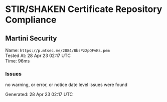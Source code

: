 # STIR/SHAKEN Certificate Repository Compliance

## Martini Security

Name: `https://p.mtsec.me/2884/BbsPz2pQFvKs.pem`\
Tested At: 28 Apr 23 02:17 UTC\
Time: 96ms

### Issues

no warning, or error, or notice date level issues were found

Generated: 28 Apr 23 02:17 UTC